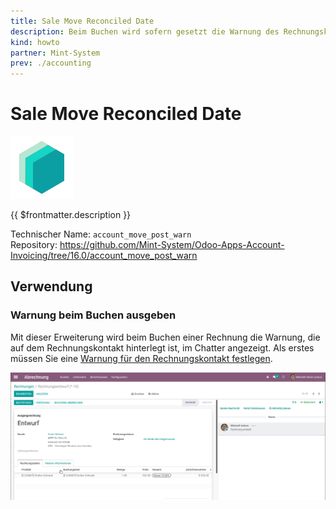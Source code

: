 ```yaml
---
title: Sale Move Reconciled Date
description: Beim Buchen wird sofern gesetzt die Warnung des Rechnungskontakt angezeigt.
kind: howto
partner: Mint-System
prev: ./accounting
---
```


# Sale Move Reconciled Date

![icon_oms_box](attachments/icons_odoo_mint_system.png)

{{ $frontmatter.description }}

Technischer Name: `account_move_post_warn`\
Repository: <https://github.com/Mint-System/Odoo-Apps-Account-Invoicing/tree/16.0/account_move_post_warn>

## Verwendung

### Warnung beim Buchen ausgeben

Mit dieser Erweiterung wird beim Buchen einer Rechnung die Warnung, die auf dem Rechnungskontakt hinterlegt ist, im Chatter angezeigt. Als erstes müssen Sie eine [Warnung für den Rechnungskontakt festlegen](Invoicing.md#Warnung%20für%20den%20Rechnungskontakt%20festlegen).

![Account Move Post Warn](attachments/Account%20Move%20Post%20Warn.gif)
